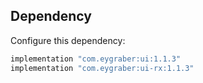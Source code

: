 Dependency
--------

Configure this dependency:

```kotlin
implementation "com.eygraber:ui:1.1.3"
implementation "com.eygraber:ui-rx:1.1.3"
```
